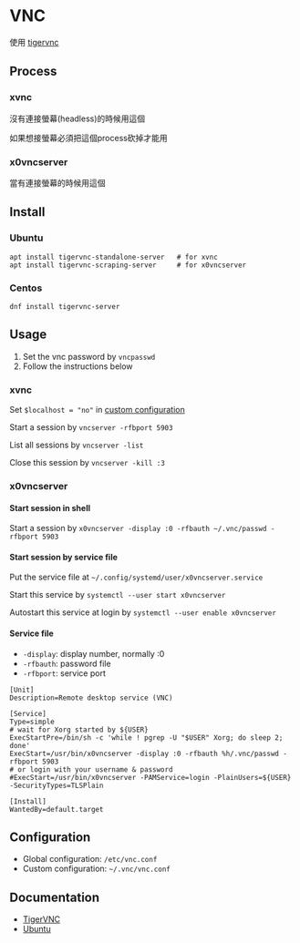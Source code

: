 # VNC

使用 [tigervnc](https://tigervnc.org)

## Process

### xvnc
沒有連接螢幕(headless)的時候用這個

如果想接螢幕必須把這個process砍掉才能用

### x0vncserver
當有連接螢幕的時候用這個

## Install

### Ubuntu

    apt install tigervnc-standalone-server   # for xvnc
    apt install tigervnc-scraping-server     # for x0vncserver

### Centos

    dnf install tigervnc-server

## Usage

1. Set the vnc password by `vncpasswd`
2. Follow the instructions below

### xvnc

Set `$localhost = "no"` in [custom configuration](#configuration)

Start a session by `vncserver -rfbport 5903`

List all sessions by `vncserver -list`

Close this session by `vncserver -kill :3`


### x0vncserver

#### Start session in shell

Start a session by `x0vncserver -display :0 -rfbauth ~/.vnc/passwd -rfbport 5903`

#### Start session by service file

Put the service file at `~/.config/systemd/user/x0vncserver.service`

Start this service by `systemctl --user start x0vncserver`

Autostart this service at login by `systemctl --user enable x0vncserver`

#### Service file

-  `-display`: display number, normally :0
-  `-rfbauth`: password file
-  `-rfbport`: service port

```shell
[Unit]
Description=Remote desktop service (VNC)

[Service]
Type=simple
# wait for Xorg started by ${USER}
ExecStartPre=/bin/sh -c 'while ! pgrep -U "$USER" Xorg; do sleep 2; done'
ExecStart=/usr/bin/x0vncserver -display :0 -rfbauth %h/.vnc/passwd -rfbport 5903
# or login with your username & password
#ExecStart=/usr/bin/x0vncserver -PAMService=login -PlainUsers=${USER} -SecurityTypes=TLSPlain

[Install]
WantedBy=default.target

```

## Configuration

-  Global configuration: `/etc/vnc.conf`
-  Custom configuration: `~/.vnc/vnc.conf`

## Documentation

- [TigerVNC](https://wiki.archlinux.org/title/TigerVNC)
- [Ubuntu](http://manpages.ubuntu.com/manpages/focal/en/man5/vnc.conf.5x.html)
